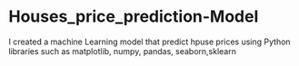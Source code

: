 # Houses_price_prediction-Model
I created a machine Learning model that predict hpuse prices using Python libraries such as matplotlib, numpy, pandas, seaborn,sklearn
